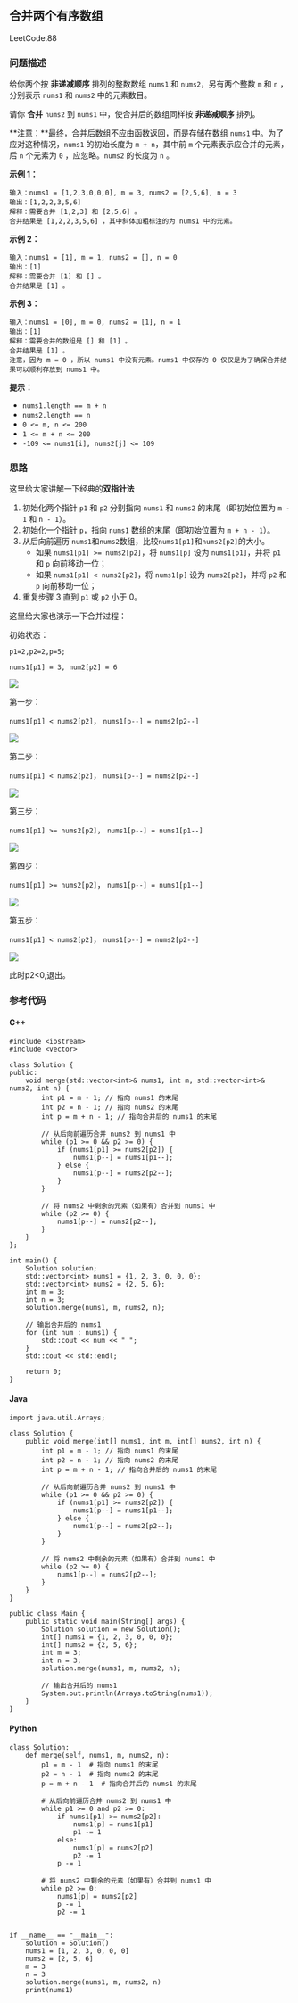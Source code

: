 ## 合并两个有序数组

LeetCode.88

### 问题描述

给你两个按 **非递减顺序** 排列的整数数组 `nums1` 和 `nums2`，另有两个整数 `m` 和 `n` ，分别表示 `nums1` 和 `nums2` 中的元素数目。

请你 **合并** `nums2` 到 `nums1` 中，使合并后的数组同样按 **非递减顺序** 排列。

**注意：**最终，合并后数组不应由函数返回，而是存储在数组 `nums1` 中。为了应对这种情况，`nums1` 的初始长度为 `m + n`，其中前 `m` 个元素表示应合并的元素，后 `n` 个元素为 `0` ，应忽略。`nums2` 的长度为 `n` 。

**示例 1：**

```
输入：nums1 = [1,2,3,0,0,0], m = 3, nums2 = [2,5,6], n = 3
输出：[1,2,2,3,5,6]
解释：需要合并 [1,2,3] 和 [2,5,6] 。
合并结果是 [1,2,2,3,5,6] ，其中斜体加粗标注的为 nums1 中的元素。
```

**示例 2：**

```
输入：nums1 = [1], m = 1, nums2 = [], n = 0
输出：[1]
解释：需要合并 [1] 和 [] 。
合并结果是 [1] 。
```

**示例 3：**

```
输入：nums1 = [0], m = 0, nums2 = [1], n = 1
输出：[1]
解释：需要合并的数组是 [] 和 [1] 。
合并结果是 [1] 。
注意，因为 m = 0 ，所以 nums1 中没有元素。nums1 中仅存的 0 仅仅是为了确保合并结果可以顺利存放到 nums1 中。
```

**提示：**

- `nums1.length == m + n`
- `nums2.length == n`
- `0 <= m, n <= 200`
- `1 <= m + n <= 200`
- `-109 <= nums1[i], nums2[j] <= 109`

### 思路

这里给大家讲解一下经典的**双指针法**

1. 初始化两个指针 `p1` 和 `p2` 分别指向 `nums1` 和 `nums2` 的末尾（即初始位置为 `m - 1` 和 `n - 1`）。
2. 初始化一个指针 `p`，指向 `nums1` 数组的末尾（即初始位置为 `m + n - 1`）。
3. 从后向前遍历 `nums1`和`nums2`数组，比较`nums1[p1]`和`nums2[p2]`的大小。
   - 如果 `nums1[p1] >= nums2[p2]`，将 `nums1[p]` 设为 `nums1[p1]`，并将 `p1` 和 `p` 向前移动一位；
   - 如果 `nums1[p1] < nums2[p2]`，将 `nums1[p]` 设为 `nums2[p2]`，并将 `p2` 和 `p` 向前移动一位；
4. 重复步骤 3 直到 `p1` 或 `p2` 小于 0。

这里给大家也演示一下合并过程：

初始状态：

`p1=2,p2=2,p=5;`

`nums1[p1] = 3, num2[p2] = 6`

![](https://raw.githubusercontent.com/aqjsp/Pictures/main/202401172014733.png)

第一步：

`nums1[p1] < nums2[p2]`， `nums1[p--] = nums2[p2--]`

![](https://raw.githubusercontent.com/aqjsp/Pictures/main/202401172015664.png)

第二步：

`nums1[p1] < nums2[p2]`， `nums1[p--] = nums2[p2--]`

![](https://raw.githubusercontent.com/aqjsp/Pictures/main/202401172015023.png)

第三步：

`nums1[p1] >= nums2[p2]`， `nums1[p--] = nums1[p1--]`

![](https://raw.githubusercontent.com/aqjsp/Pictures/main/202401172016350.png)

第四步：

`nums1[p1] >= nums2[p2]`， `nums1[p--] = nums1[p1--]`

![](https://raw.githubusercontent.com/aqjsp/Pictures/main/202401172016248.png)

第五步：

`nums1[p1] < nums2[p2]`， `nums1[p--] = nums2[p2--]`

![](https://raw.githubusercontent.com/aqjsp/Pictures/main/202401172017633.png)

此时p2<0,退出。

### 参考代码

#### C++

```
#include <iostream>
#include <vector>

class Solution {
public:
    void merge(std::vector<int>& nums1, int m, std::vector<int>& nums2, int n) {
        int p1 = m - 1; // 指向 nums1 的末尾
        int p2 = n - 1; // 指向 nums2 的末尾
        int p = m + n - 1; // 指向合并后的 nums1 的末尾

        // 从后向前遍历合并 nums2 到 nums1 中
        while (p1 >= 0 && p2 >= 0) {
            if (nums1[p1] >= nums2[p2]) {
                nums1[p--] = nums1[p1--];
            } else {
                nums1[p--] = nums2[p2--];
            }
        }

        // 将 nums2 中剩余的元素（如果有）合并到 nums1 中
        while (p2 >= 0) {
            nums1[p--] = nums2[p2--];
        }
    }
};

int main() {
    Solution solution;
    std::vector<int> nums1 = {1, 2, 3, 0, 0, 0};
    std::vector<int> nums2 = {2, 5, 6};
    int m = 3;
    int n = 3;
    solution.merge(nums1, m, nums2, n);

    // 输出合并后的 nums1
    for (int num : nums1) {
        std::cout << num << " ";
    }
    std::cout << std::endl;

    return 0;
}
```

#### Java

```
import java.util.Arrays;

class Solution {
    public void merge(int[] nums1, int m, int[] nums2, int n) {
        int p1 = m - 1; // 指向 nums1 的末尾
        int p2 = n - 1; // 指向 nums2 的末尾
        int p = m + n - 1; // 指向合并后的 nums1 的末尾

        // 从后向前遍历合并 nums2 到 nums1 中
        while (p1 >= 0 && p2 >= 0) {
            if (nums1[p1] >= nums2[p2]) {
                nums1[p--] = nums1[p1--];
            } else {
                nums1[p--] = nums2[p2--];
            }
        }

        // 将 nums2 中剩余的元素（如果有）合并到 nums1 中
        while (p2 >= 0) {
            nums1[p--] = nums2[p2--];
        }
    }
}

public class Main {
    public static void main(String[] args) {
        Solution solution = new Solution();
        int[] nums1 = {1, 2, 3, 0, 0, 0};
        int[] nums2 = {2, 5, 6};
        int m = 3;
        int n = 3;
        solution.merge(nums1, m, nums2, n);

        // 输出合并后的 nums1
        System.out.println(Arrays.toString(nums1));
    }
}
```

#### Python

```
class Solution:
    def merge(self, nums1, m, nums2, n):
        p1 = m - 1  # 指向 nums1 的末尾
        p2 = n - 1  # 指向 nums2 的末尾
        p = m + n - 1  # 指向合并后的 nums1 的末尾

        # 从后向前遍历合并 nums2 到 nums1 中
        while p1 >= 0 and p2 >= 0:
            if nums1[p1] >= nums2[p2]:
                nums1[p] = nums1[p1]
                p1 -= 1
            else:
                nums1[p] = nums2[p2]
                p2 -= 1
            p -= 1

        # 将 nums2 中剩余的元素（如果有）合并到 nums1 中
        while p2 >= 0:
            nums1[p] = nums2[p2]
            p -= 1
            p2 -= 1


if __name__ == "__main__":
    solution = Solution()
    nums1 = [1, 2, 3, 0, 0, 0]
    nums2 = [2, 5, 6]
    m = 3
    n = 3
    solution.merge(nums1, m, nums2, n)
    print(nums1)
```

